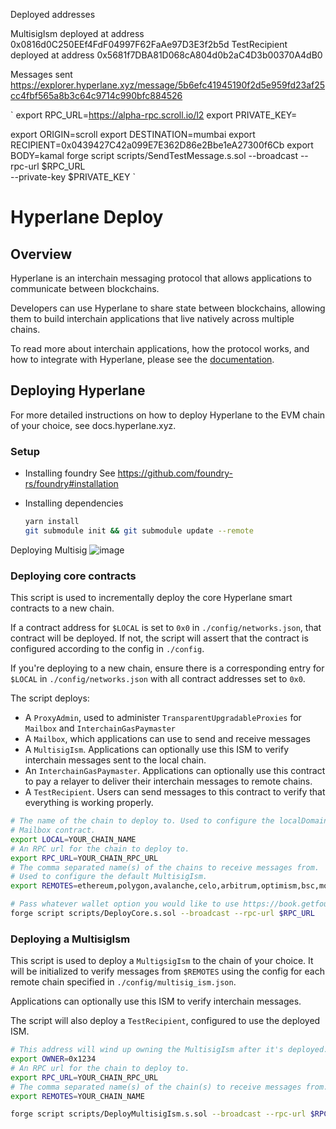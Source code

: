  Deployed addresses

 MultisigIsm deployed at address 0x0816d0C250EEf4FdF04997F62FaAe97D3E3f2b5d
 TestRecipient deployed at address 0x5681f7DBA81D068cA804d0b2aC4D3b00370A4dB0

Messages sent 
https://explorer.hyperlane.xyz/message/5b6efc41945190f2d5e959fd23af25cc4fbf565a8b3c64c9714c990bfc884526

`
export RPC_URL=https://alpha-rpc.scroll.io/l2
export PRIVATE_KEY=

export ORIGIN=scroll
export DESTINATION=mumbai
export RECIPIENT=0x0439427C42a099E7E362D86e2Bbe1eA27300f6Cb
export BODY=kamal
forge script scripts/SendTestMessage.s.sol --broadcast --rpc-url $RPC_URL \
  --private-key $PRIVATE_KEY
`

# Hyperlane Deploy

## Overview

Hyperlane is an interchain messaging protocol that allows applications to communicate between blockchains.

Developers can use Hyperlane to share state between blockchains, allowing them to build interchain applications that live natively across multiple chains.

To read more about interchain applications, how the protocol works, and how to integrate with Hyperlane, please see the [documentation](https://docs.hyperlane.xyz/).

## Deploying Hyperlane

For more detailed instructions on how to deploy Hyperlane to the EVM chain of your choice, see docs.hyperlane.xyz.

### Setup

- Installing foundry
  See https://github.com/foundry-rs/foundry#installation

- Installing dependencies

  ```bash
  yarn install
  git submodule init && git submodule update --remote
  ```
Deploying Multisig
![image](https://user-images.githubusercontent.com/95926324/223019420-9fc2eb04-9252-4424-9d6f-380b87869c4f.png)


### Deploying core contracts

This script is used to incrementally deploy the core Hyperlane smart contracts to a new chain.

If a contract address for `$LOCAL` is set to `0x0` in `./config/networks.json`, that contract will be deployed. If not, the script will assert that the contract is configured according to the config in `./config`.

If you're deploying to a new chain, ensure there is a corresponding entry for `$LOCAL` in `./config/networks.json` with all contract addresses set to `0x0`.

The script deploys:

- A `ProxyAdmin`, used to administer `TransparentUpgradableProxies` for `Mailbox` and `InterchainGasPaymaster`
- A `Mailbox`, which applications can use to send and receive messages
- A `MultisigIsm`. Applications can optionally use this ISM to verify interchain messages sent to the local chain.
- An `InterchainGasPaymaster`. Applications can optionally use this contract to pay a relayer to deliver their interchain messages to remote chains.
- A `TestRecipient`. Users can send messages to this contract to verify that everything is working properly.

```bash
# The name of the chain to deploy to. Used to configure the localDomain for the
# Mailbox contract.
export LOCAL=YOUR_CHAIN_NAME
# An RPC url for the chain to deploy to.
export RPC_URL=YOUR_CHAIN_RPC_URL
# The comma separated name(s) of the chains to receive messages from.
# Used to configure the default MultisigIsm.
export REMOTES=ethereum,polygon,avalanche,celo,arbitrum,optimism,bsc,moonbeam

# Pass whatever wallet option you would like to use https://book.getfoundry.sh/reference/forge/forge-script#wallet-options---raw
forge script scripts/DeployCore.s.sol --broadcast --rpc-url $RPC_URL
```

### Deploying a MultisigIsm

This script is used to deploy a `MultigsigIsm` to the chain of your choice. It will be initialized to verify messages from `$REMOTES` using the config for each remote chain specified in `./config/multisig_ism.json`.

Applications can optionally use this ISM to verify interchain messages.

The script will also deploy a `TestRecipient`, configured to use the deployed ISM.

```bash
# This address will wind up owning the MultisigIsm after it's deployed.
export OWNER=0x1234
# An RPC url for the chain to deploy to.
export RPC_URL=YOUR_CHAIN_RPC_URL
# The comma separated name(s) of the chain(s) to receive messages from.
export REMOTES=YOUR_CHAIN_NAME

forge script scripts/DeployMultisigIsm.s.sol --broadcast --rpc-url $RPC_URL --private-key $PRIVATE_KEY
```
